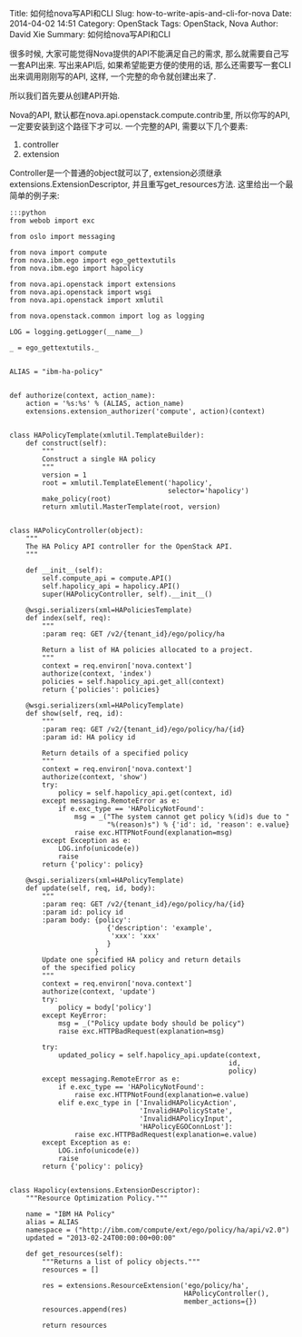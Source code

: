 Title: 如何给nova写API和CLI
Slug: how-to-write-apis-and-cli-for-nova
Date: 2014-04-02 14:51
Category: OpenStack
Tags: OpenStack, Nova
Author: David Xie
Summary: 如何给nova写API和CLI

很多时候, 大家可能觉得Nova提供的API不能满足自己的需求, 那么就需要自己写一套API出来. 写出来API后, 如果希望能更方便的使用的话, 那么还需要写一套CLI出来调用刚刚写的API, 这样, 一个完整的命令就创建出来了.

所以我们首先要从创建API开始.

Nova的API, 默认都在nova.api.openstack.compute.contrib里, 所以你写的API, 一定要安装到这个路径下才可以. 一个完整的API, 需要以下几个要素:

1. controller
2. extension

Controller是一个普通的object就可以了, extension必须继承extensions.ExtensionDescriptor, 并且重写get_resources方法. 这里给出一个最简单的例子来:

    :::python
    from webob import exc

    from oslo import messaging

    from nova import compute
    from nova.ibm.ego import ego_gettextutils
    from nova.ibm.ego import hapolicy

    from nova.api.openstack import extensions
    from nova.api.openstack import wsgi
    from nova.api.openstack import xmlutil

    from nova.openstack.common import log as logging

    LOG = logging.getLogger(__name__)

    _ = ego_gettextutils._


    ALIAS = "ibm-ha-policy"


    def authorize(context, action_name):
        action = '%s:%s' % (ALIAS, action_name)
        extensions.extension_authorizer('compute', action)(context)


    class HAPolicyTemplate(xmlutil.TemplateBuilder):
        def construct(self):
            """
            Construct a single HA policy
            """
            version = 1
            root = xmlutil.TemplateElement('hapolicy',
                                           selector='hapolicy')
            make_policy(root)
            return xmlutil.MasterTemplate(root, version)


    class HAPolicyController(object):
        """
        The HA Policy API controller for the OpenStack API.
        """

        def __init__(self):
            self.compute_api = compute.API()
            self.hapolicy_api = hapolicy.API()
            super(HAPolicyController, self).__init__()

        @wsgi.serializers(xml=HAPoliciesTemplate)
        def index(self, req):
            """
            :param req: GET /v2/{tenant_id}/ego/policy/ha

            Return a list of HA policies allocated to a project.
            """
            context = req.environ['nova.context']
            authorize(context, 'index')
            policies = self.hapolicy_api.get_all(context)
            return {'policies': policies}

        @wsgi.serializers(xml=HAPolicyTemplate)
        def show(self, req, id):
            """
            :param req: GET /v2/{tenant_id}/ego/policy/ha/{id}
            :param id: HA policy id

            Return details of a specified policy
            """
            context = req.environ['nova.context']
            authorize(context, 'show')
            try:
                policy = self.hapolicy_api.get(context, id)
            except messaging.RemoteError as e:
                if e.exc_type == 'HAPolicyNotFound':
                    msg = _("The system cannot get policy %(id)s due to "
                            "%(reason)s") % {'id': id, 'reason': e.value}
                    raise exc.HTTPNotFound(explanation=msg)
            except Exception as e:
                LOG.info(unicode(e))
                raise
            return {'policy': policy}

        @wsgi.serializers(xml=HAPolicyTemplate)
        def update(self, req, id, body):
            """
            :param req: GET /v2/{tenant_id}/ego/policy/ha/{id}
            :param id: policy id
            :param body: {policy':
                            {'description': 'example',
                             'xxx': 'xxx'
                            }
                         }
            Update one specified HA policy and return details
            of the specified policy
            """
            context = req.environ['nova.context']
            authorize(context, 'update')
            try:
                policy = body['policy']
            except KeyError:
                msg = _("Policy update body should be policy")
                raise exc.HTTPBadRequest(explanation=msg)

            try:
                updated_policy = self.hapolicy_api.update(context,
                                                          id,
                                                          policy)
            except messaging.RemoteError as e:
                if e.exc_type == 'HAPolicyNotFound':
                    raise exc.HTTPNotFound(explanation=e.value)
                elif e.exc_type in ['InvalidHAPolicyAction',
                                    'InvalidHAPolicyState',
                                    'InvalidHAPolicyInput',
                                    'HAPolicyEGOConnLost']:
                    raise exc.HTTPBadRequest(explanation=e.value)
            except Exception as e:
                LOG.info(unicode(e))
                raise
            return {'policy': policy}


    class Hapolicy(extensions.ExtensionDescriptor):
        """Resource Optimization Policy."""

        name = "IBM HA Policy"
        alias = ALIAS
        namespace = ("http://ibm.com/compute/ext/ego/policy/ha/api/v2.0")
        updated = "2013-02-24T00:00:00+00:00"

        def get_resources(self):
            """Returns a list of policy objects."""
            resources = []

            res = extensions.ResourceExtension('ego/policy/ha',
                                               HAPolicyController(),
                                               member_actions={})
            resources.append(res)

            return resources

